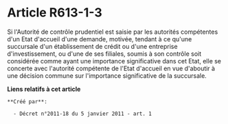 # Article R613-1-3

Si l'Autorité de contrôle prudentiel est saisie par les autorités compétentes d'un Etat d'accueil d'une demande, motivée,
tendant à ce qu'une succursale d'un établissement de crédit ou d'une entreprise d'investissement, ou d'une de ses filiales,
soumis à son contrôle soit considérée comme ayant une importance significative dans cet Etat, elle se concerte avec
l'autorité compétente de l'Etat d'accueil en vue d'aboutir à une décision commune sur l'importance significative de la
succursale.

**Liens relatifs à cet article**

	**Créé par**:

	  - Décret n°2011-18 du 5 janvier 2011 - art. 1
